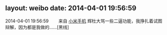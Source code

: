 layout: weibo
date: 2014-04-01 19:56:59
---
<meta name="referrer" content="no-referrer" />

2014-04-01 19:56:59  &nbsp;&nbsp;&nbsp;&nbsp;&nbsp;&nbsp; 来自 <a href="http://app.weibo.com/t/feed/22zMnn" rel="nofollow">小米手机</a>
辉杜大骂一些二逼功能，我挣扎着试图辩解，因为都是我做的……[黑线] ​​​
